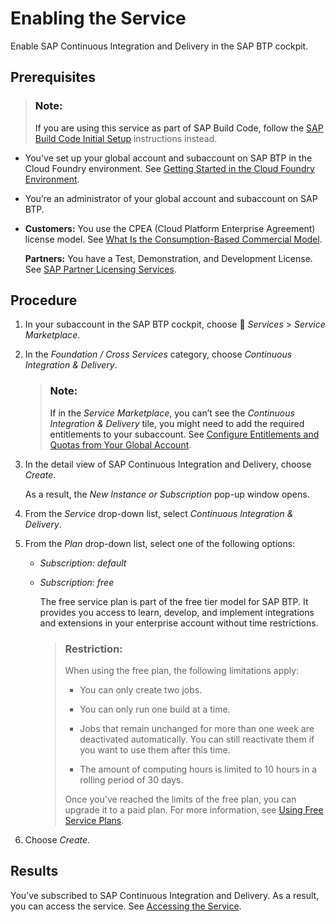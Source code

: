 <!-- loioc8ed09df9ebd4556ae2375feac829c24 -->

<link rel="stylesheet" type="text/css" href="css/sap-icons.css"/>

# Enabling the Service

Enable SAP Continuous Integration and Delivery in the SAP BTP cockpit.



<a name="loioc8ed09df9ebd4556ae2375feac829c24__prereq_gbn_5zg_vdb"/>

## Prerequisites

> ### Note:  
> If you are using this service as part of SAP Build Code, follow the [SAP Build Code Initial Setup](https://help.sap.com/docs/build_code/d0d8f5bfc3d640478854e6f4e7c7584a/07698d7c31284e4db370acdf017cfd14.html?version=SHIP) instructions instead.

-   You've set up your global account and subaccount on SAP BTP in the Cloud Foundry environment. See [Getting Started in the Cloud Foundry Environment](https://help.sap.com/viewer/65de2977205c403bbc107264b8eccf4b/Cloud/en-US/b328cc89ea14484d9655b8cfb8efb508.html).

-   You’re an administrator of your global account and subaccount on SAP BTP.

-   **Customers:** You use the CPEA \(Cloud Platform Enterprise Agreement\) license model. See [What Is the Consumption-Based Commercial Model](https://help.sap.com/viewer/65de2977205c403bbc107264b8eccf4b/Cloud/en-US/7047eb4a15a84ac7be3c8612179e6d1f.html).

    **Partners:** You have a Test, Demonstration, and Development License. See [SAP Partner Licensing Services](https://partneredge.sap.com/en/partnership/licenses/tdd.html).




<a name="loioc8ed09df9ebd4556ae2375feac829c24__steps_dlx_5n2_sdb"/>

## Procedure

1.  In your subaccount in the SAP BTP cockpit, choose <span class="SAP-icons-V5"></span> *Services* \> *Service Marketplace*.

2.  In the *Foundation / Cross Services* category, choose *Continuous Integration & Delivery*.

    > ### Note:  
    > If in the *Service Marketplace*, you can’t see the *Continuous Integration & Delivery* tile, you might need to add the required entitlements to your subaccount. See [Configure Entitlements and Quotas from Your Global Account](https://help.sap.com/docs/btp/sap-business-technology-platform/configure-entitlements-and-quotas-for-subaccounts?version=Cloud#configure-entitlements-and-quotas-from-your-global-account).

3.  In the detail view of SAP Continuous Integration and Delivery, choose *Create*.

    As a result, the *New Instance or Subscription* pop-up window opens.

4.  From the *Service* drop-down list, select *Continuous Integration & Delivery*.

5.  From the *Plan* drop-down list, select one of the following options:

    -   *Subscription: default*

    -   *Subscription: free*

        The free service plan is part of the free tier model for SAP BTP. It provides you access to learn, develop, and implement integrations and extensions in your enterprise account without time restrictions.

        > ### Restriction:  
        > When using the free plan, the following limitations apply:
        > 
        > -   You can only create two jobs.
        > 
        > -   You can only run one build at a time.
        > 
        > -   Jobs that remain unchanged for more than one week are deactivated automatically. You can still reactivate them if you want to use them after this time.
        > 
        > -   The amount of computing hours is limited to 10 hours in a rolling period of 30 days.
        > 
        > Once you've reached the limits of the free plan, you can upgrade it to a paid plan. For more information, see [Using Free Service Plans](https://help.sap.com/viewer/65de2977205c403bbc107264b8eccf4b/Cloud/en-US/524e1081d8dc4b0f9d055a6bec383ec3.html).


6.  Choose *Create*.




<a name="loioc8ed09df9ebd4556ae2375feac829c24__result_ngz_dyf_zkb"/>

## Results

You’ve subscribed to SAP Continuous Integration and Delivery. As a result, you can access the service. See [Accessing the Service](accessing-the-service-9cec395.md).


